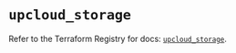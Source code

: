 # `upcloud_storage`

Refer to the Terraform Registry for docs: [`upcloud_storage`](https://registry.terraform.io/providers/upcloudltd/upcloud/5.26.0/docs/resources/storage).
